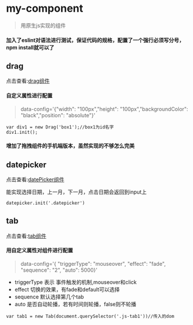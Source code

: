 # my-component 
> 用原生js实现的组件
#### 加入了eslint对语法进行测试，保证代码的规格，配置了一个强行必须写分号，npm install就可以了
## drag
点击查看:[drag组件](https://shoukailiang.github.io/my-component/drag/)
  #### 自定义属性进行配置
  > data-config='{"width": "100px","height": "100px","backgroundColor": "black","position": "absolute"}'
  ```
  var div1 = new Drag('box1');//box1为id名字
  div1.init();
  ```
  #### 增加了拖拽组件的手机端版本，虽然实现的不够怎么完美  
## datepicker
  点击查看:[datePicker组件](https://shoukailiang.github.io/my-component/datePicker/)

  能实现选择日期，上一月，下一月，点击日期会返回到input上
  ```
  datepicker.init('.datepicker')
  ```
## tab
   点击查看:[tab组件](https://shoukailiang.github.io/my-component/tab/)
  #### 用自定义属性对组件进行配置
  > data-config='{ "triggerType": "mouseover", "effect": "fade", "sequence": "2", "auto": 5000}'
  - triggerType 表示 事件触发的机制,mouseover和click
  - effect 切换的效果，有fade和default可以选择
  - sequence 默认选择第几个tab
  - auto 是否自动轮播，若有时间则轮播，false则不轮播
  ```
  var tab1 = new Tab(document.querySelector('.js-tab1'))//传入的dom
  ```
